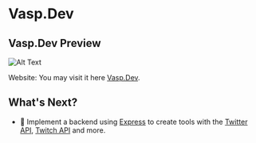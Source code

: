 # Vasp.Dev

## Vasp.Dev Preview

![Alt Text](https://i.imgur.com/xCmN0f3.gif)

Website: You may visit it here [Vasp.Dev](https://vasp.dev/).

## What's Next?

* 🍋 Implement a backend using [Express](https://expressjs.com/) to create tools with the [Twitter API](https://www.npmjs.com/package/twitter), [Twitch API](https://github.com/tmijs) and more.
